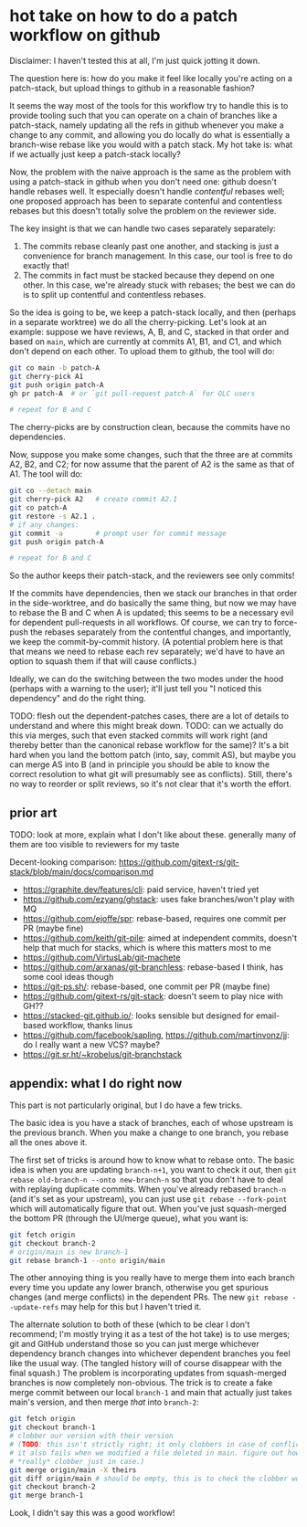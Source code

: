 # hot take on how to do a patch workflow on github

Disclaimer: I haven't tested this at all, I'm just quick jotting it down.

The question here is: how do you make it feel like locally you're acting on a
patch-stack, but upload things to github in a reasonable fashion?

It seems the way most of the tools for this workflow try to handle this is to
provide tooling such that you can operate on a chain of branches like a
patch-stack, namely updating all the refs in github whenever you make a change
to any commit, and allowing you do locally do what is essentially a branch-wise
rebase like you would with a patch stack.  My hot take is: what if we actually
just keep a patch-stack locally?

Now, the problem with the naive approach is the same as the problem with using
a patch-stack in github when you don't need one: github doesn't handle rebases
well.  It especially doesn't handle *contentful* rebases well; one proposed
approach has been to separate contenful and contentless rebases but this
doesn't totally solve the problem on the reviewer side.

The key insight is that we can handle two cases separately separately:
1. The commits rebase cleanly past one another, and stacking is just a
   convenience for branch management.  In this case, our tool is free to do
   exactly that!
2. The commits in fact must be stacked because they depend on one other.  In
   this case, we're already stuck with rebases; the best we can do is to split
   up contentful and contentless rebases.

So the idea is going to be, we keep a patch-stack locally, and then (perhaps in
a separate worktree) we do all the cherry-picking.  Let's look at an example:
suppose we have reviews, A, B, and C, stacked in that order and based on
`main`, which are currently at commits A1, B1, and C1, and which don't depend
on each other.  To upload them to github, the tool will do:
```sh
git co main -b patch-A
git cherry-pick A1
git push origin patch-A
gh pr patch-A  # or `git pull-request patch-A` for OLC users

# repeat for B and C
```
The cherry-picks are by construction clean, because the commits have no
dependencies.

Now, suppose you make some changes, such that the three are at commits A2, B2,
and C2; for now assume that the parent of A2 is the same as that of A1.  The
tool will do:
```sh
git co --detach main
git cherry-pick A2   # create commit A2.1
git co patch-A
git restore -s A2.1 .
# if any changes:
git commit -a        # prompt user for commit message
git push origin patch-A

# repeat for B and C
```

So the author keeps their patch-stack, and the reviewers see only commits!

If the commits have dependencies, then we stack our branches in that order in
the side-worktree, and do basically the same thing, but now we may have to
rebase the B and C when A is updated; this seems to be a necessary evil for
dependent pull-requests in all workflows.  Of course, we can try to force-push
the rebases separately from the contentful changes, and importantly, we keep
the commit-by-commit history.  (A potential problem here is that that means we
need to rebase each rev separately; we'd have to have an option to squash them
if that will cause conflicts.)

Ideally, we can do the switching between the two modes under the hood (perhaps
with a warning to the user); it'll just tell you "I noticed this dependency"
and do the right thing.


TODO: flesh out the dependent-patches cases, there are a lot of details to
understand and where this might break down.
TODO: can we actually do this via merges, such that even stacked commits will
work right (and thereby better than the canonical rebase workflow for the
same)?  It's a bit hard when you land the bottom patch (into, say, commit AS),
but maybe you can merge AS into B (and in principle you should be able to know
the correct resolution to what git will presumably see as conflicts).  Still,
there's no way to reorder or split reviews, so it's not clear that it's worth
the effort.

## prior art

TODO: look at more, explain what I don't like about these. generally many of them are too visible to reviewers for my taste

Decent-looking comparison: https://github.com/gitext-rs/git-stack/blob/main/docs/comparison.md

- https://graphite.dev/features/cli: paid service, haven't tried yet
- https://github.com/ezyang/ghstack: uses fake branches/won't play with MQ
- https://github.com/ejoffe/spr: rebase-based, requires one commit per PR (maybe fine)
- https://github.com/keith/git-pile: aimed at independent commits, doesn't help that much for stacks, which is where this matters most to me
- https://github.com/VirtusLab/git-machete
- https://github.com/arxanas/git-branchless: rebase-based I think, has some cool ideas though
- https://git-ps.sh/: rebase-based, one commit per PR (maybe fine)
- https://github.com/gitext-rs/git-stack: doesn't seem to play nice with GH??
- https://stacked-git.github.io/: looks sensible but designed for email-based workflow, thanks linus
- https://github.com/facebook/sapling, https://github.com/martinvonz/jj: do I really want a new VCS? maybe?
- https://git.sr.ht/~krobelus/git-branchstack

## appendix: what I do right now

This part is not particularly original, but I do have a few tricks.

The basic idea is you have a stack of branches, each of whose upstream is the
previous branch. When you make a change to one branch, you rebase all the ones
above it.

The first set of tricks is around how to know what to rebase onto. The basic
idea is when you are updating `branch-n+1`, you want to check it out, then `git
rebase old-branch-n --onto new-branch-n` so that you don't have to deal with
replaying duplicate commits. When you've already rebased `branch-n` (and it's
set as your upstream), you can just use `git rebase --fork-point` which will
automatically figure that out. When you've just squash-merged the bottom PR
(through the UI/merge queue), what you want is:
```sh
git fetch origin
git checkout branch-2
# origin/main is new branch-1
git rebase branch-1 --onto origin/main
```

The other annoying thing is you really have to merge them into each branch
every time you update any lower branch, otherwise you get spurious changes (and
merge conflicts) in the dependent PRs. The new `git rebase --update-refs` may
help for this but I haven't tried it.

The alternate solution to both of these (which to be clear I don't recommend;
I'm mostly trying it as a test of the hot take) is to use merges; git and
GitHub understand those so you can just merge whichever dependency branch
changes into whichever dependent branches you feel like the usual way. (The
tangled history will of course disappear with the final squash.) The
problem is incorporating updates from squash-merged branches is now completely
non-obvious. The trick is to create a fake merge commit between our local
`branch-1` and main that actually just takes main's version, and then merge
*that* into `branch-2`:

```sh
git fetch origin
git checkout branch-1
# clobber our version with their version
# (TODO: this isn't strictly right; it only clobbers in case of conflicts.
# it also fails when we modified a file deleted in main. figure out how to
# *really* clobber just in case.)
git merge origin/main -X theirs
git diff origin/main # should be empty, this is to check the clobber worked
git checkout branch-2
git merge branch-1
```

Look, I didn't say this was a good workflow!
